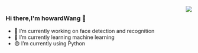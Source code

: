 <a href="#">
  <img align="right" src='https://github-readme-stats.vercel.app/api?username=wanghao15536870732'>
</a>

### Hi there,I'm howardWang 👋

- 🔭 I’m currently working on face detection and recognition
- 🌱 I’m currently learning machine learning
- 😄 I’m currently using Python
  

